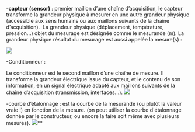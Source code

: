 **-capteur (sensor)** : premier maillon d’une chaîne d’acquisition, le capteur  transforme la grandeur physique à mesurer en une autre grandeur physique (accessible aux sens humains ou aux maillons suivants de la chaîne d’acquisition). 
La grandeur physique (déplacement, température, pression...) objet du mesurage est désignée comme le mesurande (m). La grandeur physique résultat du mesurage est aussi appelée la mesure(s) :

![](https://lh4.googleusercontent.com/pYNLzHKiaq0PlrVZv0tp0X3Ao3B63Cnx-Ex2Ecifo3z-q4fO80CJURPUp8_V90t9GqUGOOJXM5ElXm7vrF5gx5Lm69qYpdKhtecI-JG8i2sjZIfkvEtJRT7fIg11Jg9gTutqzN5xTnZNzT8TnkrDIFgTpipWEsenCFiuOjHwdx8fGnjhjOC3uD22WnIn6A)

-Conditionneur : 

Le conditionneur est le second maillon d’une chaîne de mesure. Il transforme la grandeur électrique issue du capteur, et le contenu de son information, en un signal électrique adapté aux maillons suivants de la chaîne d’acquisition (transmission, interfaces...). ![](https://lh5.googleusercontent.com/gF7wmTtZwVRiQ3_wnapljzg81jqWwpAPVvTTJCGzv6kxPX1VR6iCvtwEwx83jAu4XMiJiYzfRjg34sjG7okRRlpLqYORZXUfnTYMkF4vAZ3VV3hXmdRZMSUPCMTgfzyvGWYkES56JnEefy_nHnvkW1RzrEv5K0eOBjHXQghoUubmrFpsPMPPh1ArN3iPOQ)

  

-courbe d’étalonnage : est la courbe de la mesurande (ou plutôt la valeur vraie !) en fonction de la mesure. (on peut utiliser la courbe d'étalonnage donnée par le constructeur, ou encore la faire soit même avec plusieurs mesures). ![](https://lh5.googleusercontent.com/R-DWcop-AoKkOiE3jJTwc0wlLDCUnlHQanG7P9PfL3HPuVqjVDnbC3FJmMhuhTu5rQ454_dD984COrDmhKNp9mzbWMWgo870sli60eE0Qra3UZu1FUOiYxDULL2cEawOFNo4pRPO4lPiLuaSKkTVJlBABpO1P7k1vL-fsdcKvOnyFZbZh_JbfTPUE2lDwA)**